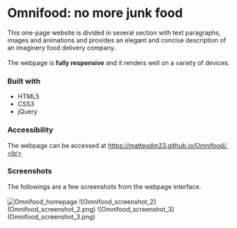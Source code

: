 # Omnifood: no more junk food

This one-page website is divided in several section with text paragraphs, images and animations and provides an elegant and concise description of an imaginery food delivery company.<br><br>
The webpage is **fully responsive** and it renders well on a variety of devices.<br>

### Built with
* HTML5
* CSS3
* jQuery

### Accessibility
The webpage can be accessed at https://matteodm23.github.io/Omnifood/.<br>

### Screenshots
The followings are a few screenshots from the webpage interface.<br><br>
![Omnifood_homepage](Omnifood_homepage.png)
![Omnifood_screenshot_2] (Omnifood_screenshot_2.png)
![Omnifood_screenshot_3] (Omnifood_screenshot_3.png)
